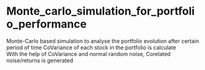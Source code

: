 # Monte_carlo_simulation_for_portfolio_performance
Monte-Carlo based simulation to analyse the portfolio evolution after certain period of time
CoVariance of each stock in the portfolio is calculate  
With the help of CoVariance and normal random noise, Corelated noise/returns is generated
